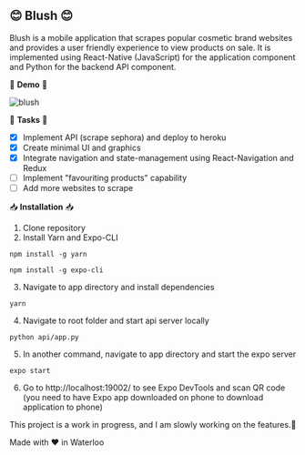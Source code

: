 ## 😊 Blush 😊

Blush is a mobile application that scrapes popular cosmetic brand websites and provides a user friendly experience to view products on sale. 
It is implemented using React-Native (JavaScript) for the application component and Python for the backend API component. 

📸 **Demo** 📸

![blush](https://github.com/muskanaul/Blush/blob/master/app/blush.gif?raw=true)

🔮 **Tasks** 🔮
 - [x] Implement API (scrape sephora) and deploy to heroku
 - [x] Create minimal UI and graphics
 - [x] Integrate navigation and state-management using React-Navigation and Redux
 - [ ] Implement "favouriting products" capability 
 - [ ] Add more websites to scrape

📥 **Installation** 📥

 1. Clone repository
 2. Install Yarn and Expo-CLI
 
  `npm install -g yarn`
  
  `npm install -g expo-cli` 
 
 3. Navigate to app directory and install dependencies
 
  `yarn`

 4. Navigate to root folder and start api server locally
  
  `python api/app.py`

 5. In another command, navigate to app directory and start the expo server
  
  `expo start`

 6. Go to http://localhost:19002/ to see Expo DevTools and scan QR code (you need to have Expo app downloaded on phone to download application to phone)

This project is a work in progress, and I am slowly working on the features.🤭

Made with ❤️ in Waterloo 
